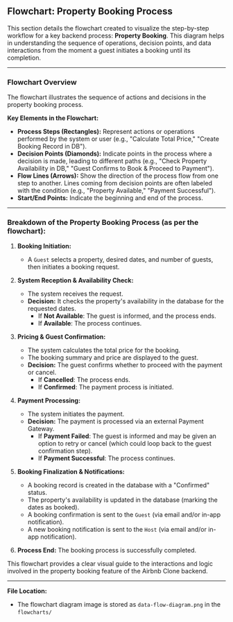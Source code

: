 ## Flowchart: Property Booking Process

This section details the flowchart created to visualize the step-by-step workflow for a key backend process: **Property Booking**. This diagram helps in understanding the sequence of operations, decision points, and data interactions from the moment a guest initiates a booking until its completion.

---
### Flowchart Overview

The flowchart illustrates the sequence of actions and decisions in the property booking process.

**Key Elements in the Flowchart:**

* **Process Steps (Rectangles):** Represent actions or operations performed by the system or user (e.g., "Calculate Total Price," "Create Booking Record in DB").
* **Decision Points (Diamonds):** Indicate points in the process where a decision is made, leading to different paths (e.g., "Check Property Availability in DB," "Guest Confirms to Book & Proceed to Payment").
* **Flow Lines (Arrows):** Show the direction of the process flow from one step to another. Lines coming from decision points are often labeled with the condition (e.g., "Property Available," "Payment Successful").
* **Start/End Points:** Indicate the beginning and end of the process.

---

### Breakdown of the Property Booking Process (as per the flowchart):

1.  **Booking Initiation:**
    * A `Guest` selects a property, desired dates, and number of guests, then initiates a booking request.

2.  **System Reception & Availability Check:**
    * The system receives the request.
    * **Decision:** It checks the property's availability in the database for the requested dates.
        * If **Not Available**: The guest is informed, and the process ends.
        * If **Available**: The process continues.

3.  **Pricing & Guest Confirmation:**
    * The system calculates the total price for the booking.
    * The booking summary and price are displayed to the guest.
    * **Decision:** The guest confirms whether to proceed with the payment or cancel.
        * If **Cancelled**: The process ends.
        * If **Confirmed**: The payment process is initiated.

4.  **Payment Processing:**
    * The system initiates the payment.
    * **Decision:** The payment is processed via an external Payment Gateway.
        * If **Payment Failed**: The guest is informed and may be given an option to retry or cancel (which could loop back to the guest confirmation step).
        * If **Payment Successful**: The process continues.

5.  **Booking Finalization & Notifications:**
    * A booking record is created in the database with a "Confirmed" status.
    * The property's availability is updated in the database (marking the dates as booked).
    * A booking confirmation is sent to the `Guest` (via email and/or in-app notification).
    * A new booking notification is sent to the `Host` (via email and/or in-app notification).

6.  **Process End:** The booking process is successfully completed.

This flowchart provides a clear visual guide to the interactions and logic involved in the property booking feature of the Airbnb Clone backend.

---

**File Location:**

* The flowchart diagram image is stored as `data-flow-diagram.png` in the `flowcharts/`
